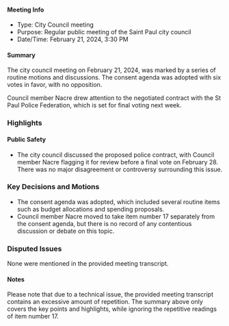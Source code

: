 ---
---

#### Meeting Info
* Type: City Council meeting
* Purpose: Regular public meeting of the Saint Paul city council
* Date/Time: February 21, 2024, 3:30 PM

#### Summary
The city council meeting on February 21, 2024, was marked by a series of routine motions and discussions. The consent agenda was adopted with six votes in favor, with no opposition.

Council member Nacre drew attention to the negotiated contract with the St Paul Police Federation, which is set for final voting next week.

### Highlights

#### Public Safety
* The city council discussed the proposed police contract, with Council member Nacre flagging it for review before a final vote on February 28. There was no major disagreement or controversy surrounding this issue.

### Key Decisions and Motions

* The consent agenda was adopted, which included several routine items such as budget allocations and spending proposals.
* Council member Nacre moved to take item number 17 separately from the consent agenda, but there is no record of any contentious discussion or debate on this topic.

### Disputed Issues
None were mentioned in the provided meeting transcript.

#### Notes

Please note that due to a technical issue, the provided meeting transcript contains an excessive amount of repetition. The summary above only covers the key points and highlights, while ignoring the repetitive readings of item number 17.

